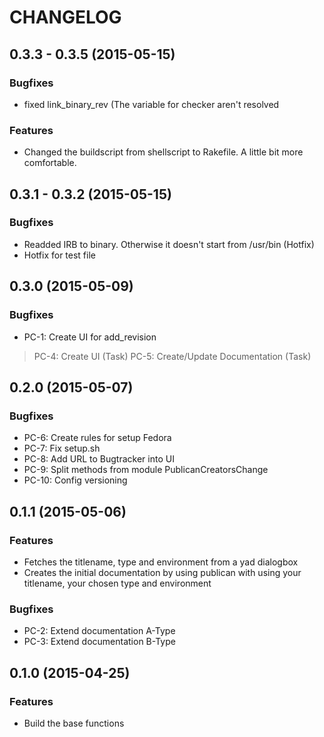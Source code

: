 # CHANGELOG

## 0.3.3 - 0.3.5 (2015-05-15)
### Bugfixes
* fixed link_binary_rev (The variable for checker aren't resolved
### Features
* Changed the buildscript from shellscript to Rakefile. A little bit more comfortable.

## 0.3.1 - 0.3.2 (2015-05-15)
### Bugfixes
* Readded IRB to binary. Otherwise it doesn't start from /usr/bin (Hotfix)
* Hotfix for test file

## 0.3.0 (2015-05-09)
### Bugfixes
* PC-1: Create UI for add_revision
> PC-4: Create UI (Task)
> PC-5: Create/Update Documentation (Task)

## 0.2.0 (2015-05-07)
### Bugfixes
* PC-6: Create rules for setup Fedora
* PC-7: Fix setup.sh
* PC-8: Add URL to Bugtracker into UI
* PC-9: Split methods from module PublicanCreatorsChange
* PC-10: Config versioning

## 0.1.1 (2015-05-06)
### Features
* Fetches the titlename, type and environment from a yad dialogbox
* Creates the initial documentation by using publican with using your titlename, your chosen type and environment

### Bugfixes
* PC-2: Extend documentation A-Type
* PC-3: Extend documentation B-Type

## 0.1.0 (2015-04-25)
### Features
* Build the base functions